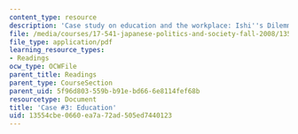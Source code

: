 ```yaml
---
content_type: resource
description: 'Case study on education and the workplace: Ishi''s Dilemma.'
file: /media/courses/17-541-japanese-politics-and-society-fall-2008/13554cbe0660ea7a72ad505ed7440123_case3.pdf
file_type: application/pdf
learning_resource_types:
- Readings
ocw_type: OCWFile
parent_title: Readings
parent_type: CourseSection
parent_uid: 5f96d803-559b-b91e-bd66-6e8114fef68b
resourcetype: Document
title: 'Case #3: Education'
uid: 13554cbe-0660-ea7a-72ad-505ed7440123
---
```

